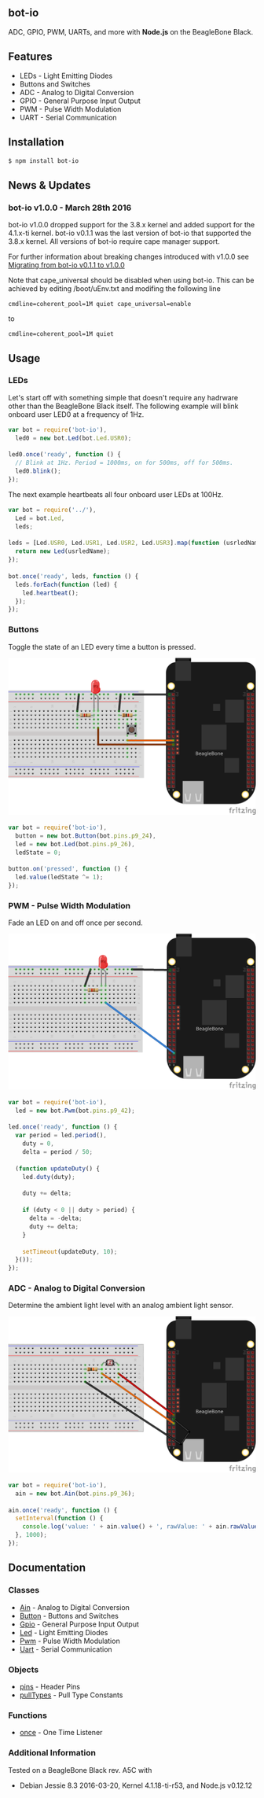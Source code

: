 ## bot-io

ADC, GPIO, PWM, UARTs, and more with **Node.js** on the BeagleBone Black.

## Features

 * LEDs - Light Emitting Diodes
 * Buttons and Switches
 * ADC - Analog to Digital Conversion
 * GPIO - General Purpose Input Output
 * PWM - Pulse Width Modulation
 * UART - Serial Communication

## Installation

    $ npm install bot-io

## News & Updates

### bot-io v1.0.0 - March 28th 2016

bot-io v1.0.0 dropped support for the 3.8.x kernel and added support for the
4.1.x-ti kernel. bot-io v0.1.1 was the last version of bot-io that supported
the 3.8.x kernel. All versions of bot-io require cape manager support.

For further information about breaking changes introduced with v1.0.0 see
[Migrating from bot-io v0.1.1 to v1.0.0](https://github.com/fivdi/bot-io/wiki/Migrating-from-bot-io-v0.1.1-to-v1.0.0)

Note that cape_universal should be disabled when using bot-io. This can be
achieved by editing /boot/uEnv.txt and modifing the following line

```
cmdline=coherent_pool=1M quiet cape_universal=enable
```

to 

```
cmdline=coherent_pool=1M quiet
```

## Usage

### LEDs

Let's start off with something simple that doesn't require any hadrware other
than the BeagleBone Black itself. The following example will blink onboard user
LED0 at a frequency of 1Hz.

```js
var bot = require('bot-io'),
  led0 = new bot.Led(bot.Led.USR0);

led0.once('ready', function () {
  // Blink at 1Hz. Period = 1000ms, on for 500ms, off for 500ms.
  led0.blink();
});
```

The next example heartbeats all four onboard user LEDs at 100Hz.

```js
var bot = require('../'),
  Led = bot.Led,
  leds;

leds = [Led.USR0, Led.USR1, Led.USR2, Led.USR3].map(function (usrledName) {
  return new Led(usrledName);
});

bot.once('ready', leds, function () {
  leds.forEach(function (led) {
    led.heartbeat();
  });
});
```

### Buttons

Toggle the state of an LED every time a button is pressed.

<img src="https://github.com/fivdi/bot-io/raw/master/example/button-and-led.png">

```js
var bot = require('bot-io'),
  button = new bot.Button(bot.pins.p9_24),
  led = new bot.Led(bot.pins.p9_26),
  ledState = 0;

button.on('pressed', function () {
  led.value(ledState ^= 1);
});
```

### PWM - Pulse Width Modulation

Fade an LED on and off once per second.

<img src="https://github.com/fivdi/bot-io/raw/master/example/pwm.png">

```js
var bot = require('bot-io'),
  led = new bot.Pwm(bot.pins.p9_42);

led.once('ready', function () {
  var period = led.period(),
    duty = 0,
    delta = period / 50;

  (function updateDuty() {
    led.duty(duty);

    duty += delta;

    if (duty < 0 || duty > period) {
      delta = -delta;
      duty += delta;
    }

    setTimeout(updateDuty, 10);
  }());
});
```

### ADC - Analog to Digital Conversion

Determine the ambient light level with an analog ambient light sensor.

<img src="https://github.com/fivdi/bot-io/raw/master/example/adc.png">

```js
var bot = require('bot-io'),
  ain = new bot.Ain(bot.pins.p9_36);

ain.once('ready', function () {
  setInterval(function () {
    console.log('value: ' + ain.value() + ', rawValue: ' + ain.rawValue());
  }, 1000);
});
```

## Documentation

### Classes

- [Ain](https://github.com/fivdi/bot-io/blob/master/doc/ain.md) - Analog to Digital Conversion
- [Button](https://github.com/fivdi/bot-io/blob/master/doc/button.md) - Buttons and Switches
- [Gpio](https://github.com/fivdi/bot-io/blob/master/doc/gpio.md) - General Purpose Input Output
- [Led](https://github.com/fivdi/bot-io/blob/master/doc/led.md) - Light Emitting Diodes
- [Pwm](https://github.com/fivdi/bot-io/blob/master/doc/pwm.md) - Pulse Width Modulation
- [Uart](https://github.com/fivdi/bot-io/blob/master/doc/uart.md) - Serial Communication

### Objects

- [pins](https://github.com/fivdi/bot-io/blob/master/doc/pins.md) - Header Pins
- [pullTypes](https://github.com/fivdi/bot-io/blob/master/doc/pulltypes.md) - Pull Type Constants

### Functions

- [once](https://github.com/fivdi/bot-io/blob/master/doc/once.md) - One Time Listener

### Additional Information

Tested on a BeagleBone Black rev. A5C with

 * Debian Jessie 8.3 2016-03-20, Kernel 4.1.18-ti-r53, and Node.js v0.12.12

